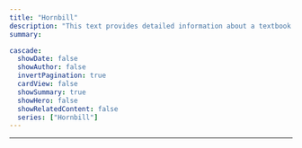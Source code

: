 ```yaml
---
title: "Hornbill"
description: "This text provides detailed information about a textbook for Class XI, likely intended for students in India, as indicated by the publisher, the National Council of Educational Research and Training (NCERT). "
summary: 

cascade:
  showDate: false
  showAuthor: false
  invertPagination: true
  cardView: false
  showSummary: true
  showHero: false
  showRelatedContent: false
  series: ["Hornbill"]
---
```


---